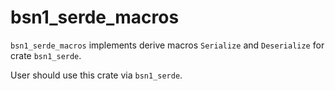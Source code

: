 # bsn1_serde_macros

`bsn1_serde_macros` implements derive macros `Serialize` and `Deserialize` for crate `bsn1_serde`.

User should use this crate via `bsn1_serde`.
